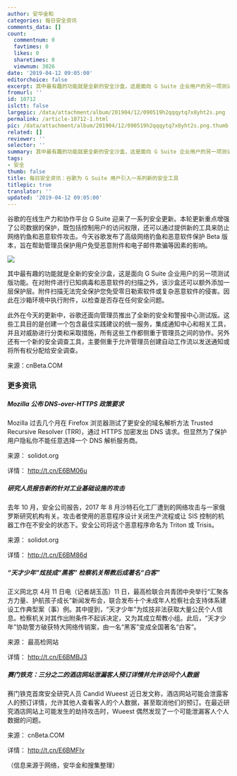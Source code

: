 ```yaml
---
author: 安华金和
categories: 每日安全资讯
comments_data: []
count:
  commentnum: 0
  favtimes: 0
  likes: 0
  sharetimes: 0
  viewnum: 3026
date: '2019-04-12 09:05:00'
editorchoice: false
excerpt: 其中最有趣的功能就是全新的安全沙盒，这是面向 G Suite 企业用户的另一项测试版功能。
fromurl: ''
id: 10712
islctt: false
largepic: /data/attachment/album/201904/12/090519h2qqqytq7x8yht2s.png
permalink: /article-10712-1.html
pic: /data/attachment/album/201904/12/090519h2qqqytq7x8yht2s.png.thumb.jpg
related: []
reviewer: ''
selector: ''
summary: 其中最有趣的功能就是全新的安全沙盒，这是面向 G Suite 企业用户的另一项测试版功能。
tags:
- 安全
thumb: false
title: 每日安全资讯：谷歌为 G Suite 用户引入一系列新的安全工具
titlepic: true
translator: ''
updated: '2019-04-12 09:05:00'
---
```


谷歌的在线生产力和协作平台 G Suite 迎来了一系列安全更新。本轮更新重点增强了公司数据的保护，既包括控制用户的访问权限，还可以通过提供新的工具来防止网络钓鱼和恶意软件攻击。今天谷歌发布了高级网络钓鱼和恶意软件保护 Beta 版本，旨在帮助管理员保护用户免受恶意附件和电子邮件欺骗等因素的影响。


![](/data/attachment/album/201904/12/090519h2qqqytq7x8yht2s.png)


其中最有趣的功能就是全新的安全沙盒，这是面向 G Suite 企业用户的另一项测试版功能。在对附件进行已知病毒和恶意软件的扫描之外，该沙盒还可以额外添加一层保护层。附件扫描无法完全保护您免受零日勒索软件或复杂恶意软件的侵害。因此在沙箱环境中执行附件，以检查是否存在任何安全问题。


此外在今天的更新中，谷歌还面向管理员推出了全新的安全和警报中心测试版。这些工具目的是创建一个包含最佳实践建议的统一服务，集成通知中心和相关工具，并且对威胁进行分类和采取措施，所有这些工作都侧重于管理员之间的协作。另外还有一个新的安全调查工具，主要侧重于允许管理员创建自动工作流以发送通知或将所有权分配给安全调查。


来源：cnBeta.COM


### 更多资讯


##### Mozilla 公布 DNS-over-HTTPS 政策要求


Mozilla 过去几个月在 Firefox 浏览器测试了更安全的域名解析方法 Trusted Recursive Resolver (TRR)，通过 HTTPS 加密发出 DNS 请求。但显然为了保护用户隐私你不能任意选择一个 DNS 解析服务商。


来源： solidot.org


详情： <http://t.cn/E6BM06u> 


##### 研究人员报告新的针对工业基础设施的攻击


去年 10 月，安全公司报告，2017 年 8 月沙特石化工厂遭到的网络攻击与一家俄罗斯研究机构有关。攻击者使用的恶意程序设计关闭生产流程或让 SIS 控制的机器工作在不安全的状态下。安全公司将这个恶意程序命名为 Triton 或 Trisis。


来源： solidot.org


详情： <http://t.cn/E6BM86d> 


##### “天才少年”炫技成“黑客” 检察机关帮教后成著名“白客”


正义网北京 4月 11 日电（记者胡玉菡）11 日，最高检联合共青团中央举行“汇聚各方力量、护航孩子成长”新闻发布会，联合发布十个未成年人检察社会支持体系建设工作典型案（事）例。其中提到，“天才少年”为炫技非法获取大量公民个人信息。检察机关对其作出附条件不起诉决定，又为其成立帮教小组。此后，“天才少年”协助警方破获特大网络传销案，由一名“黑客”变成全国著名“白客”。


来源： 最高检网站


详情： <http://t.cn/E6BMBJ3> 


##### 赛门铁克：三分之二的酒店网站泄漏客人预订详情并允许访问个人数据


赛门铁克首席安全研究人员 Candid Wueest 近日发文称，酒店网站可能会泄露客人的预订详情，允许其他人查看客人的个人数据，甚至取消他们的预订。在最近研究酒店网站上可能发生的劫持攻击时，Wueest 偶然发现了一个可能泄漏客人个人数据的问题。


来源： cnBeta.COM


详情： <http://t.cn/E6BMFIv> 


（信息来源于网络，安华金和搜集整理）